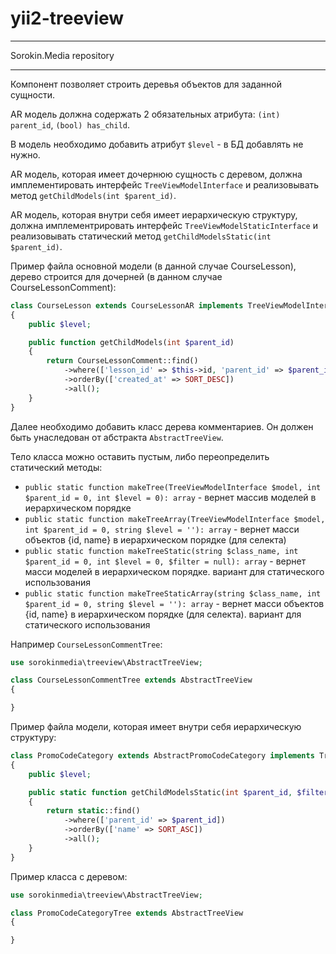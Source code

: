 # yii2-treeview

***
Sorokin.Media repository
***

Компонент позволяет строить деревья объектов для заданной сущности.

AR модель должна содержать 2 обязательных атрибута: `(int) parent_id`, `(bool) has_child`. 

В модель необходимо добавить атрибут `$level` - в БД добавлять не нужно.

AR модель, которая имеет дочернюю сущность с деревом, должна имплементировать интерфейс `TreeViewModelInterface` и реализовывать метод `getChildModels(int $parent_id)`.

AR модель, которая внутри себя имеет иерархическую структуру, должна имплементрировать интерфейс `TreeViewModelStaticInterface` и реализовывать статический метод `getChildModelsStatic(int $parent_id)`.

Пример файла основной модели (в данной случае CourseLesson), дерево строится для дочерней (в данном случае CourseLessonComment):
```php
class CourseLesson extends CourseLessonAR implements TreeViewModelInterface
{
    public $level;

    public function getChildModels(int $parent_id)
    {
        return CourseLessonComment::find()
            ->where(['lesson_id' => $this->id, 'parent_id' => $parent_id])
            ->orderBy(['created_at' => SORT_DESC])
            ->all();
    }
}
```

Далее необходимо добавить класс дерева комментариев. Он должен быть унаследован от абстракта `AbstractTreeView`. 

Тело класса можно оставить пустым, либо переопределить статический методы:

+ `public static function makeTree(TreeViewModelInterface $model, int $parent_id = 0, int $level = 0): array` - вернет массив моделей в иерархическом порядке
+ `public static function makeTreeArray(TreeViewModelInterface $model, int $parent_id = 0, string $level = ''): array` - вернет масси объектов {id, name} в иерархическом порядке (для селекта)
+ `public static function makeTreeStatic(string $class_name, int $parent_id = 0, int $level = 0, $filter = null): array` - вернет масси моделей в иерархическом порядке. вариант для статического использования
+ `public static function makeTreeStaticArray(string $class_name, int $parent_id = 0, string $level = ''): array` - вернет масси объектов {id, name} в иерархическом порядке (для селекта). вариант для статического использования
  
Например `CourseLessonCommentTree`:
```php
use sorokinmedia\treeview\AbstractTreeView;

class CourseLessonCommentTree extends AbstractTreeView
{

}
```

Пример файла модели, которая имеет внутри себя иерархическую структуру:
```php
class PromoCodeCategory extends AbstractPromoCodeCategory implements TreeViewModelStaticInterface
{
    public $level;

    public static function getChildModelsStatic(int $parent_id, $filter = null)
    {
        return static::find()
            ->where(['parent_id' => $parent_id])
            ->orderBy(['name' => SORT_ASC])
            ->all();
    }
}
```

Пример класса с деревом:
```php
use sorokinmedia\treeview\AbstractTreeView;

class PromoCodeCategoryTree extends AbstractTreeView
{

}
```